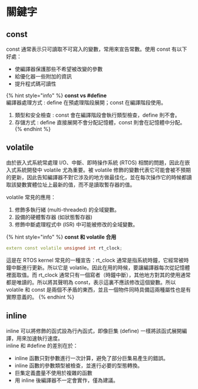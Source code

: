 # 關鍵字

## const

 const 通常表示只可讀取不可寫入的變數，常用來宣告常數。使用 const 有以下好處：

* 使編譯器保護那些不希望被改變的參數
* 給優化器一些附加的資訊
* 提升程式碼可讀性

{% hint style="info" %}
 **const vs \#define**  
編譯器處理方式 : define 在預處理階段展開；const 在編譯階段使用。

1. 類型和安全檢查 : const 會在編譯階段會執行類型檢查，define 則不會。
2. 存儲方式 : define 直接展開不會分配記憶體，const 則會在記憶體中分配。
{% endhint %}

## volatile

 由於嵌入式系統常處理 I/O、中斷、即時操作系統 \(RTOS\) 相關的問題，因此在嵌入式系統開發中 volatile 尤為重要。被 volatile 修飾的變數代表它可能會被不預期的更新，因此告知編譯器不對它涉及的地方做最佳化，並在每次操作它的時候都讀取該變數實體位址上最新的值，而不是讀取暫存器的值。  
  
volatile 常見的應用：

1. 修飾多執行緒 \(multi-threaded\) 的全域變數。
2. 設備的硬體暫存器 \(如狀態暫存器\)
3. 修飾中斷處理程式中 \(ISR\) 中可能被修改的全域變數。

{% hint style="info" %}
 **const 和 volatile 合用**

```cpp
extern const volatile unsigned int rt_clock;
```

  
這是在 RTOS kernel 常見的一種宣告：rt\_clock 通常是指系統時鐘，它經常被時鐘中斷進行更新。所以它是 volatile。因此在用的時候，要讓編譯器每次從記憶體裡面取值。而 rt\_clock 通常只有一個寫者（時鐘中斷），其他地方對其的使用通常都是唯讀的。所以將其聲明為 const，表示這裏不應該修改這個變數。所以 volatile 和 const 是兩個不矛盾的東西，並且一個物件同時具備這兩種屬性也是有實際意義的。
{% endhint %}

## inline

 inline 可以將修飾的函式設為行內函式，即像巨集 \(define\) 一樣將該函式展開編譯，用來加速執行速度。  
inline 和 \#define 的差別在於：

* inline 函數只對參數進行一次計算，避免了部分巨集易產生的錯誤。
* inline 函數的參數類型被檢查，並進行必要的型態轉換。
* 巨集定義盡量不使用於複雜的函數
* 用 inline 後編譯器不一定會實作，僅為建議。





